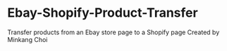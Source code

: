 # Ebay-Shopify-Product-Transfer
Transfer products from an Ebay store page to a Shopify page
Created by Minkang Choi
